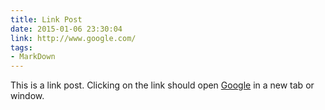 ```yaml
---
title: Link Post
date: 2015-01-06 23:30:04
link: http://www.google.com/
tags: 
- MarkDown
---
```


This is a link post. Clicking on the link should open [Google](http://www.google.com/) in a new tab or window.
